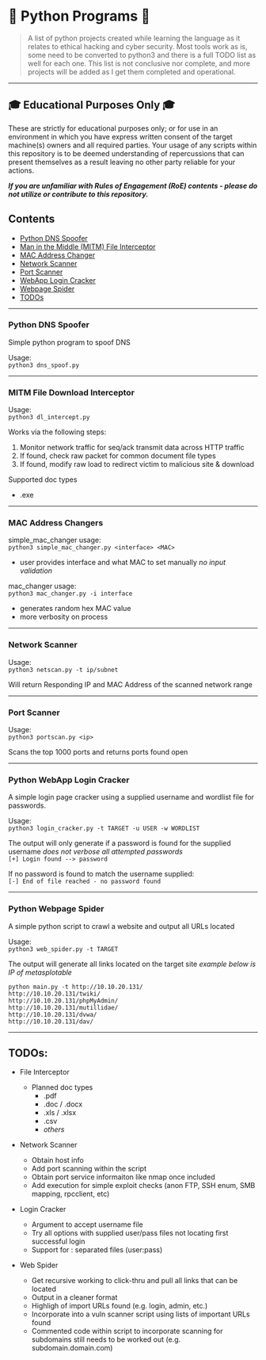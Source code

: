 # :snake: Python Programs :snake:
 > A list of python projects created while learning the language as it relates to ethical hacking and cyber security. Most tools work as is, some need to be converted to python3 and there is a full TODO list as well for each one. This list is not conclusive nor complete, and more projects will be added as I get them completed and operational.
---
## 🎓 Educational Purposes Only 🎓
These are strictly for educational purposes only; or for use in an environment in which you have express written consent of the target machine(s) owners and all required parties. Your usage of any scripts within this repository is to be deemed understanding of repercussions that can present themselves as a result leaving no other party reliable for your actions.

<b><em>If you are unfamiliar with Rules of Engagement (RoE) contents - please do not utilize or contribute to this repository.</b></em>

## Contents
- [Python DNS Spoofer](#dns-spoofer)
- [Man in the Middle (MITM) File Interceptor](#interceptor)
- [MAC Address Changer](#mac-changer)
- [Network Scanner](#net-scanner)
- [Port Scanner](#port-scanner)
- [WebApp Login Cracker](#login-cracker)
- [Webpage Spider](#web-spider)
- [TODOs](#todo)

---
<a name="dns-spoofer"></a>
### Python DNS Spoofer

Simple python program to spoof DNS

Usage:  
`python3 dns_spoof.py`

---
<a name="interceptor"></a>
### MITM File Download Interceptor

Usage:  
`python3 dl_intercept.py`

Works via the following steps:  
1. Monitor network traffic for seq/ack transmit data across HTTP traffic
2. If found, check raw packet for common document file types
3. If found, modify raw load to redirect victim to malicious site & download
  
Supported doc types
* .exe  
---
<a name="mac-changer"></a>
### MAC Address Changers

simple_mac_changer usage:  
`python3 simple_mac_changer.py <interface> <MAC>`  
- user provides interface and what MAC to set manually *no input validation*  

mac_changer usage:  
`python3 mac_changer.py -i interface`
* generates random hex MAC value
* more verbosity on process

---
<a name="net-scanner"></a>
### Network Scanner

Usage:  
`python3 netscan.py -t ip/subnet`

Will return Responding IP and MAC Address of the scanned network range

---
<a name="port-scanner"></a>
### Port Scanner

Usage:  
`python3 portscan.py <ip>`

Scans the top 1000 ports and returns ports found open

---
<a name="login-cracker"></a>
### Python WebApp Login Cracker

A simple login page cracker using a supplied username and wordlist file for passwords.  

Usage:  
`python3 login_cracker.py -t TARGET -u USER -w WORDLIST`
  
The output will only generate if a password is found for the supplied username *does not verbose all attempted passwords*  
`[+] Login found --> password`  
  
If no password is found to match the username supplied:    
`[-] End of file reached - no password found`  

---
<a name="web-spider"></a>
### Python Webpage Spider

A simple python script to crawl a website and output all URLs located

Usage:  
`python3 web_spider.py -t TARGET`
 
The output will generate all links located on the target site *example below is IP of metasplotable*  
```
python main.py -t http://10.10.20.131/
http://10.10.20.131/twiki/
http://10.10.20.131/phpMyAdmin/
http://10.10.20.131/mutillidae/
http://10.10.20.131/dvwa/
http://10.10.20.131/dav/
```
---
<a name="todo"></a> 
## TODOs:

- File Interceptor
    - Planned doc types
        * .pdf
        * .doc / .docx
        * .xls / .xlsx        
        * .csv
        * *others*

- Network Scanner
    - Obtain host info
    - Add port scanning within the script
    - Obtain port service informaiton like nmap once included
    - Add execution for simple exploit checks (anon FTP, SSH enum, SMB mapping, rpcclient, etc)

- Login Cracker
    - Argument to accept username file
    - Try all options with supplied user/pass files not locating first successful login
    - Support for : separated files (user:pass)

- Web Spider
    - Get recursive working to click-thru and pull all links that can be located
    - Output in a cleaner format
    - Highligh of import URLs found (e.g. login, admin, etc.)
    - Incorporate into a vuln scanner script using lists of important URLs found
    - Commented code within script to incorporate scanning for subdomains still needs to be worked out (e.g. subdomain.domain.com)

